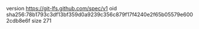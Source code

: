 version https://git-lfs.github.com/spec/v1
oid sha256:78b1793c3df13bf359d0a9239c356c879f17f4240e2f65b05579e6002cdb8e6f
size 271
